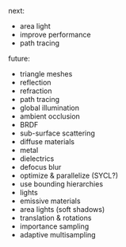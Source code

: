 next:
- area light
- improve performance
- path tracing

future:
- triangle meshes
- reflection
- refraction
- path tracing
- global illumination
- ambient occlusion
- BRDF
- sub-surface scattering
- diffuse materials
- metal
- dielectrics
- defocus blur
- optimize & parallelize (SYCL?)
- use bounding hierarchies
- lights
- emissive materials
- area lights (soft shadows)
- translation & rotations
- importance sampling
- adaptive multisampling
